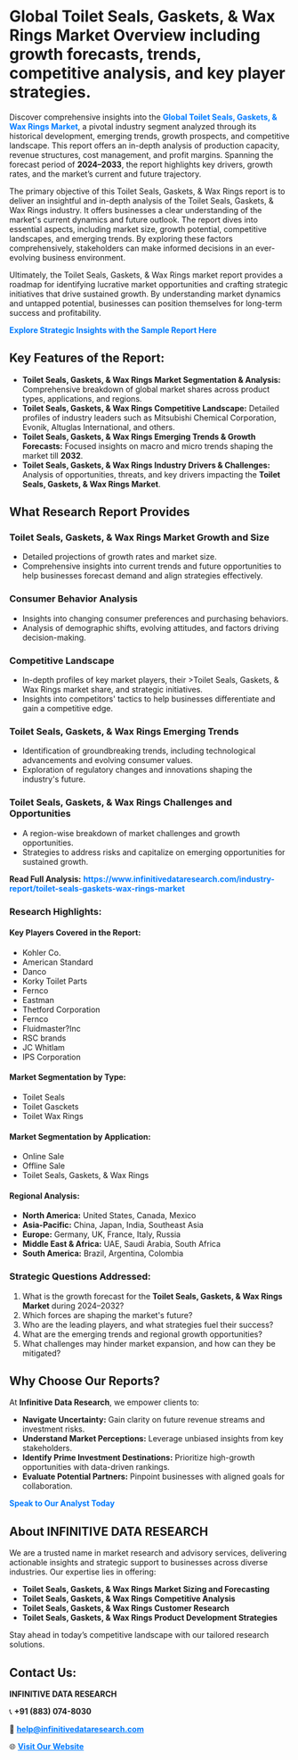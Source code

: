 <h1>Global Toilet Seals, Gaskets, & Wax Rings Market Overview including growth forecasts, trends, competitive analysis, and key player strategies.</h1>
<p>
Discover comprehensive insights into the 
<a href="https://www.infinitivedataresearch.com/industry-report/toilet-seals-gaskets-wax-rings-market" rel="dofollow" style="color: #007BFF; text-decoration: none;"><strong>Global Toilet Seals, Gaskets, & Wax Rings Market</strong></a>, a pivotal industry segment analyzed through its historical development, emerging trends, growth prospects, and competitive landscape. This report offers an in-depth analysis of production capacity, revenue structures, cost management, and profit margins. Spanning the forecast period of <strong>2024–2033</strong>, the report highlights key drivers, growth rates, and the market’s current and future trajectory.
</p>
<p>
The primary objective of this Toilet Seals, Gaskets, & Wax Rings report is to deliver an insightful and in-depth analysis of the Toilet Seals, Gaskets, & Wax Rings industry. It offers businesses a clear understanding of the market's current dynamics and future outlook. The report dives into essential aspects, including market size, growth potential, competitive landscapes, and emerging trends. By exploring these factors comprehensively, stakeholders can make informed decisions in an ever-evolving business environment.
</p>
<p>
Ultimately, the Toilet Seals, Gaskets, & Wax Rings market report provides a roadmap for identifying lucrative market opportunities and crafting strategic initiatives that drive sustained growth. By understanding market dynamics and untapped potential, businesses can position themselves for long-term success and profitability.
</p>
<p>
<a href="https://www.infinitivedataresearch.com/request-sample/reportId=110420" style="color: #007BFF; text-decoration: none;"><strong>Explore Strategic Insights with the Sample Report Here</strong></a>
</p>

<h2>Key Features of the Report:</h2>
<ul>
<li><strong>Toilet Seals, Gaskets, & Wax Rings Market Segmentation & Analysis:</strong> Comprehensive breakdown of global market shares across product types, applications, and regions.</li>
<li><strong>Toilet Seals, Gaskets, & Wax Rings Competitive Landscape:</strong> Detailed profiles of industry leaders such as Mitsubishi Chemical Corporation, Evonik, Altuglas International, and others.</li>
<li><strong>Toilet Seals, Gaskets, & Wax Rings Emerging Trends & Growth Forecasts:</strong> Focused insights on macro and micro trends shaping the market till <strong>2032</strong>.</li>
<li><strong>Toilet Seals, Gaskets, & Wax Rings Industry Drivers & Challenges:</strong> Analysis of opportunities, threats, and key drivers impacting the <strong>Toilet Seals, Gaskets, & Wax Rings Market</strong>.</li>
</ul>

<h2>What Research Report Provides</h2>
<h3>Toilet Seals, Gaskets, & Wax Rings Market Growth and Size</h3>
<ul>
<li>Detailed projections of growth rates and market size.</li>
<li>Comprehensive insights into current trends and future opportunities to help businesses forecast demand and align strategies effectively.</li>
</ul>

<h3>Consumer Behavior Analysis</h3>
<ul>
<li>Insights into changing consumer preferences and purchasing behaviors.</li>
<li>Analysis of demographic shifts, evolving attitudes, and factors driving decision-making.</li>
</ul>

<h3>Competitive Landscape</h3>
<ul>
<li>In-depth profiles of key market players, their >Toilet Seals, Gaskets, & Wax Rings market share, and strategic initiatives.</li>
<li>Insights into competitors' tactics to help businesses differentiate and gain a competitive edge.</li>
</ul>

<h3>Toilet Seals, Gaskets, & Wax Rings Emerging Trends</h3>
<ul>
<li>Identification of groundbreaking trends, including technological advancements and evolving consumer values.</li>
<li>Exploration of regulatory changes and innovations shaping the industry's future.</li>
</ul>

<h3>Toilet Seals, Gaskets, & Wax Rings Challenges and Opportunities</h3>
<ul>
<li>A region-wise breakdown of market challenges and growth opportunities.</li>
<li>Strategies to address risks and capitalize on emerging opportunities for sustained growth.</li>
</ul>
<p><strong>Read Full Analysis:</strong> <a href="https://www.infinitivedataresearch.com/industry-report/toilet-seals-gaskets-wax-rings-market" rel="dofollow" style="color: #007BFF; text-decoration: none;"><strong>https://www.infinitivedataresearch.com/industry-report/toilet-seals-gaskets-wax-rings-market</strong></a></p>
<h3>Research Highlights:</h3>
<h4>Key Players Covered in the Report:</h4>
<ul><li>Kohler Co.</li><li>American Standard</li><li>Danco</li><li>Korky Toilet Parts</li><li>Fernco</li><li>Eastman</li><li>Thetford Corporation</li><li>Fernco</li><li>Fluidmaster?Inc</li><li>RSC brands</li><li>JC Whitlam</li><li>IPS Corporation</li></ul>
<h4>Market Segmentation by Type:</h4>
<ul><li>Toilet Seals</li><li>Toilet Gasckets</li><li>Toilet Wax Rings</li></ul>
<h4>Market Segmentation by Application:</h4>
<ul><li>Online Sale</li><li>Offline Sale</li><li>Toilet Seals, Gaskets, &amp; Wax Rings</li></ul>

<h4>Regional Analysis:</h4>
<ul>
<li><strong>North America:</strong> United States, Canada, Mexico</li>
<li><strong>Asia-Pacific:</strong> China, Japan, India, Southeast Asia</li>
<li><strong>Europe:</strong> Germany, UK, France, Italy, Russia</li>
<li><strong>Middle East & Africa:</strong> UAE, Saudi Arabia, South Africa</li>
<li><strong>South America:</strong> Brazil, Argentina, Colombia</li>
</ul>

<h3>Strategic Questions Addressed:</h3>
<ol>
<li>What is the growth forecast for the <strong>Toilet Seals, Gaskets, & Wax Rings Market</strong> during 2024–2032?</li>
<li>Which forces are shaping the market's future?</li>
<li>Who are the leading players, and what strategies fuel their success?</li>
<li>What are the emerging trends and regional growth opportunities?</li>
<li>What challenges may hinder market expansion, and how can they be mitigated?</li>
</ol>

<h2>Why Choose Our Reports?</h2>
<p>At <strong>Infinitive Data Research</strong>, we empower clients to:</p>
<ul>
<li><strong>Navigate Uncertainty:</strong> Gain clarity on future revenue streams and investment risks.</li>
<li><strong>Understand Market Perceptions:</strong> Leverage unbiased insights from key stakeholders.</li>
<li><strong>Identify Prime Investment Destinations:</strong> Prioritize high-growth opportunities with data-driven rankings.</li>
<li><strong>Evaluate Potential Partners:</strong> Pinpoint businesses with aligned goals for collaboration.</li>
</ul>
<p><a href="https://www.infinitivedataresearch.com/industry-report/toilet-seals-gaskets-wax-rings-market" rel="dofollow" style="color: #007BFF; text-decoration: none;"><strong>Speak to Our Analyst Today</strong></a></p>

<h2>About INFINITIVE DATA RESEARCH</h2>
<p>We are a trusted name in market research and advisory services, delivering actionable insights and strategic support to businesses across diverse industries. Our expertise lies in offering:</p>
<ul>
<li><strong>Toilet Seals, Gaskets, & Wax Rings Market Sizing and Forecasting</strong></li>
<li><strong>Toilet Seals, Gaskets, & Wax Rings Competitive Analysis</strong></li>
<li><strong>Toilet Seals, Gaskets, & Wax Rings Customer Research</strong></li>
<li><strong>Toilet Seals, Gaskets, & Wax Rings Product Development Strategies</strong></li>
</ul>
<p>Stay ahead in today’s competitive landscape with our tailored research solutions.</p>

<h2>Contact Us:</h2>
<p><strong>INFINITIVE DATA RESEARCH</strong></p>
<p>📞 <strong>+91 (883) 074-8030</strong></p>
<p>📧 <strong><a href="mailto:help@infinitivedataresearch.com" style="color: #007BFF;">help@infinitivedataresearch.com</a></strong></p>
<p>🌐 <strong><a href="https://www.infinitivedataresearch.com" rel="dofollow" style="color: #007BFF;">Visit Our Website</a></strong></p>